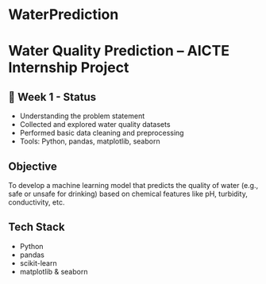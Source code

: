 # WaterPrediction
# Water Quality Prediction – AICTE Internship Project

## 🚀 Week 1 - Status
-  Understanding the problem statement
-  Collected and explored water quality datasets
-  Performed basic data cleaning and preprocessing
-  Tools: Python, pandas, matplotlib, seaborn

## Objective
To develop a machine learning model that predicts the quality of water (e.g., safe or unsafe for drinking) based on chemical features like pH, turbidity, conductivity, etc.

##  Tech Stack
- Python
- pandas
- scikit-learn
- matplotlib & seaborn


